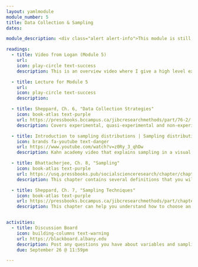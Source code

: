 ```yaml
---
layout: yamlmodule
module_number: 5
title: Data Collection & Sampling
dates:

module_description: <div class="alert alert-info">This module is still under construction.</div>Understanding variables, choosing Data collection and sampling are key to well done research studies.

readings:
  - title: Video from Logan (Module 5)
    url:
    icon: play-circle text-success
    description: This is an overview video where I give a high level explanation of the readings and describe this week's tasks.

  - title: Lecture for Module 5
    url:
    icon: play-circle text-success
    description:

  - title: Sheppard, Ch. 6, "Data Collection Strategies"
    icon: book-atlas text-purple
    url: https://pressbooks.bccampus.ca/jibcresearchmethods/part/76-2/
    description: Covers experimental, quasi-experimental and non-experimental designs.

  - title: Introduction to sampling distributions | Sampling distributions | AP Statistics | Khan Academy
    icon: brands fa-youtube text-danger
    url: https://www.youtube.com/watch?v=z0Ry_3_qhDw
    description: Kahn academy video that explains sampling in a visual way.

  - title: Bhattacherjee, Ch. 8, "Sampling"
    icon: book-atlas text-purple
    url: https://usq.pressbooks.pub/socialscienceresearch/chapter/chapter-8-sampling/
    description: This chapter contains several definitions that you will need as you read and decipher other articles.

  - title: Sheppard, Ch. 7, "Sampling Techniques"
    icon: book-atlas text-purple
    url: https://pressbooks.bccampus.ca/jibcresearchmethods/part/chapter-7-sampling-techniques/
    description: This chapter can help you understand how to choose an accurate sample and provides different ways of explaining the same content as Bhattacherjee's chapter.


activities:
  - title: Discussion Board
    icon: building-columns text-warning
    url: https://blackboard.albany.edu
    description: Post any questions you have about variables and sampling to the discussion board.
    due: September 26 @ 11:59pm

---
```

